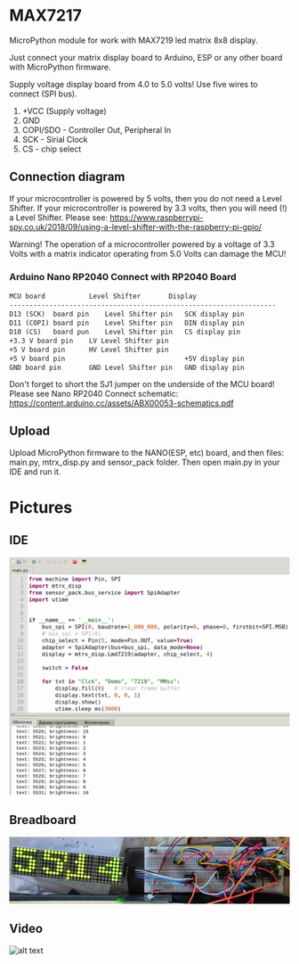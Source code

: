 # MAX7217
MicroPython module for work with MAX7219 led matrix 8x8 display.

Just connect your matrix display board to Arduino, ESP or any other board with MicroPython firmware.

Supply voltage display board from 4.0 to 5.0 volts! Use five wires to connect (SPI bus).

1. +VCC (Supply voltage)
2. GND
3. COPI/SDO - Controller Out, Peripheral In
4. SCK - Sirial Clock
5. CS - chip select

## Connection diagram

If your microcontroller is powered by 5 volts, then you do not need a Level Shifter.
If your microcontroller is powered by 3.3 volts, then you will need (!) a Level Shifter.
Please see: https://www.raspberrypi-spy.co.uk/2018/09/using-a-level-shifter-with-the-raspberry-pi-gpio/

Warning!
The operation of a microcontroller powered by a voltage of 3.3 Volts with a matrix indicator operating from 5.0 Volts can damage the MCU!

### Arduino Nano RP2040 Connect with RP2040 Board 
    MCU board			Level Shifter		Display
    -------------------------------------------------------------------
    D13 (SCK)  board pin	Level Shifter pin	SCK display pin
    D11 (COPI) board pin	Level Shifter pin	DIN display pin
    D10 (CS)   board pun	Level Shifter pin	CS display pin
    +3.3 V board pin	LV Level Shifter pin
    +5 V board pin		HV Level Shifter pin
    +5 V board pin		                        +5V display pin
    GND board pin		GND Level Shifter pin	GND display pin

Don't forget to short the SJ1 jumper on the underside of the MCU board! Please
see Nano RP2040 Connect schematic: https://content.arduino.cc/assets/ABX00053-schematics.pdf

## Upload
Upload MicroPython firmware to the NANO(ESP, etc) board, and then files: main.py, mtrx_disp.py and sensor_pack folder. 
Then open main.py in your IDE and run it.

# Pictures
## IDE
![alt text](https://github.com/octaprog7/MatrixDisplay/blob/master/ide7219.png)
## Breadboard
![alt text](https://github.com/octaprog7/MatrixDisplay/blob/master/mx7219board.jpg)

## Video
![alt text](https://www.youtube.com/watch?v=X4qcNem8NmY)
